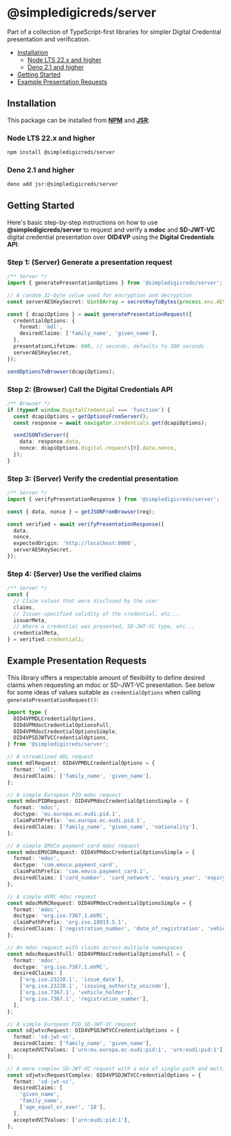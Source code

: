 # @simpledigicreds/server <!-- omit in toc -->

Part of a collection of TypeScript-first libraries for simpler Digital Credential presentation and
verification.

- [Installation](#installation)
  - [Node LTS 22.x and higher](#node-lts-22x-and-higher)
  - [Deno 2.1 and higher](#deno-21-and-higher)
- [Getting Started](#getting-started)
- [Example Presentation Requests](#example-presentation-requests)

## Installation

This package can be installed from **[NPM](https://www.npmjs.com/package/@simpledigicreds/server)**
and **[JSR](https://jsr.io/@simpledigicreds/server)**:

### Node LTS 22.x and higher

```sh
npm install @simpledigicreds/server
```

### Deno 2.1 and higher

```sh
deno add jsr:@simpledigicreds/server
```

## Getting Started

Here's basic step-by-step instructions on how to use **@simpledigicreds/server** to request and
verify a **mdoc** and **SD-JWT-VC** digital credential presentation over **OID4VP** using the
**Digital Credentials API**:

### Step 1: (Server) Generate a presentation request <!-- omit in toc -->

```ts
/** Server */
import { generatePresentationOptions } from '@simpledigicreds/server';

// A random 32-byte value used for encryption and decryption
const serverAESKeySecret: Uint8Array = secretKeyToBytes(process.env.AES_SECRET_KEY);

const { dcapiOptions } = await generatePresentationRequest({
  credentialOptions: {
    format: 'mdl',
    desiredClaims: ['family_name', 'given_name'],
  },
  presentationLifetime: 600, // seconds, defaults to 300 seconds
  serverAESKeySecret,
});

sendOptionsToBrowser(dcapiOptions);
```

### Step 2: (Browser) Call the Digital Credentials API <!-- omit in toc -->

```ts
/** Browser */
if (typeof window.DigitalCredential === 'function') {
  const dcapiOptions = getOptionsFromServer();
  const response = await navigator.credentials.get(dcapiOptions);

  sendJSONToServer({
    data: response.data,
    nonce: dcapiOptions.digital.requests[0].data.nonce,
  });
}
```

### Step 3: (Server) Verify the credential presentation <!-- omit in toc -->

```ts
/** Server */
import { verifyPresentationResponse } from '@simpledigicreds/server';

const { data, nonce } = getJSONFromBrowser(req);

const verified = await verifyPresentationResponse({
  data,
  nonce,
  expectedOrigin: 'http://localhost:8000',
  serverAESKeySecret,
});
```

### Step 4: (Server) Use the verified claims <!-- omit in toc -->

```ts
/** Server */
const {
  // Claim values that were disclosed by the user
  claims,
  // Issuer-specified validity of the credential, etc...
  issuerMeta,
  // Where a credential was presented, SD-JWT-VC type, etc...
  credentialMeta,
} = verified.credential1;
```

## Example Presentation Requests

This library offers a respectable amount of flexibility to define desired claims when requesting an
mdoc or SD-JWT-VC presentation. See below for some ideas of values suitable as `credentialOptions`
when calling `generatePresentationRequest()`:

```ts
import type {
  OID4VPMDLCredentialOptions,
  OID4VPMdocCredentialOptionsFull,
  OID4VPMdocCredentialOptionsSimple,
  OID4VPSDJWTVCCredentialOptions,
} from '@simpledigicreds/server';
```

```ts
// A streamlined mDL request
const mdlRequest: OID4VPMDLCredentialOptions = {
  format: 'mdl',
  desiredClaims: ['family_name', 'given_name'],
};
```

```ts
// A simple European PID mdoc request
const mdocPIDRequest: OID4VPMdocCredentialOptionsSimple = {
  format: 'mdoc',
  doctype: 'eu.europa.ec.eudi.pid.1',
  claimPathPrefix: 'eu.europa.ec.eudi.pid.1',
  desiredClaims: ['family_name', 'given_name', 'nationality'],
};
```

```ts
// A simple EMVCo payment card mdoc request
const mdocEMVCORequest: OID4VPMdocCredentialOptionsSimple = {
  format: 'mdoc',
  doctype: 'com.emvco.payment_card',
  claimPathPrefix: 'com.emvco.payment_card.1',
  desiredClaims: ['card_number', 'card_network', 'expiry_year', 'expiry_month'],
};
```

```ts
// A simple mVRC mdoc request
const mdocMVRCRequest: OID4VPMdocCredentialOptionsSimple = {
  format: 'mdoc',
  doctype: 'org.iso.7367.1.mVRC',
  claimPathPrefix: 'org.iso.18013.5.1',
  desiredClaims: ['registration_number', 'date_of_registration', 'vehicle_holder'],
};
```

```ts
// An mdoc request with claims across multiple namespaces
const mdocRequestFull: OID4VPMdocCredentialOptionsFull = {
  format: 'mdoc',
  doctype: 'org.iso.7367.1.mVRC',
  desiredClaims: [
    ['org.iso.23220.1', 'issue_date'],
    ['org.iso.23220.1', 'issuing_authority_unicode'],
    ['org.iso.7367.1', 'vehicle_holder'],
    ['org.iso.7367.1', 'registration_number'],
  ],
};
```

```ts
// A simple European PID SD-JWT-VC request
const sdjwtvcRequest: OID4VPSDJWTVCCredentialOptions = {
  format: 'sd-jwt-vc',
  desiredClaims: ['family_name', 'given_name'],
  acceptedVCTValues: ['urn:eu.europa.ec.eudi:pid:1', 'urn:eudi:pid:1'],
};
```

```ts
// A more complex SD-JWT-VC request with a mix of single-path and multi-path claims
const sdjwtvcRequestComplex: OID4VPSDJWTVCCredentialOptions = {
  format: 'sd-jwt-vc',
  desiredClaims: [
    'given_name',
    'family_name',
    ['age_equal_or_over', '18'],
  ],
  acceptedVCTValues: ['urn:eudi:pid:1'],
};
```
